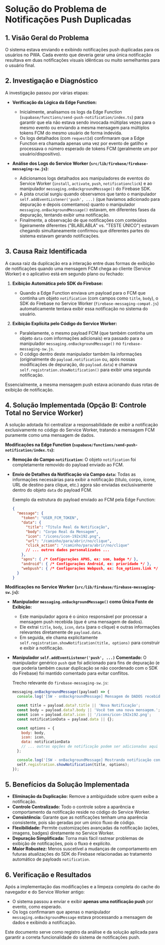 # Solução do Problema de Notificações Push Duplicadas

## 1. Visão Geral do Problema

O sistema estava enviando e exibindo notificações push duplicadas para os usuários no PWA. Cada evento que deveria gerar uma única notificação resultava em duas notificações visuais idênticas ou muito semelhantes para o usuário final.

## 2. Investigação e Diagnóstico

A investigação passou por várias etapas:

*   **Verificação da Lógica da Edge Function:**
    *   Inicialmente, analisamos os logs da Edge Function (`supabase/functions/send-push-notification/index.ts`) para garantir que ela não estava sendo invocada múltiplas vezes para o mesmo evento ou enviando a mesma mensagem para múltiplos tokens FCM do mesmo usuário de forma indevida.
    *   Os logs detalhados (com `requestId`) confirmaram que a Edge Function era chamada apenas uma vez por evento de gatilho e processava o número esperado de tokens FCM (geralmente um por usuário/dispositivo).

*   **Análise dos Logs do Service Worker (`src/lib/firebase/firebase-messaging-sw.js`):**
    *   Adicionamos logs detalhados aos manipuladores de eventos do Service Worker (`install`, `activate`, `push`, `notificationclick`) e ao manipulador `messaging.onBackgroundMessage()` do Firebase SDK.
    *   A pista crucial surgiu quando observamos que tanto o manipulador `self.addEventListener('push', ...)` (que havíamos adicionado para depuração e depois comentamos) quanto o manipulador `messaging.onBackgroundMessage()` estavam, em diferentes fases da depuração, tentando exibir uma notificação.
    *   Finalmente, a observação de que notificações com conteúdos ligeiramente diferentes ("BLABLABLA" vs. "TESTE ÚNICO") estavam chegando simultaneamente confirmou que diferentes partes do sistema estavam gerando notificações.

## 3. Causa Raiz Identificada

A causa raiz da duplicação era a interação entre duas formas de exibição de notificações quando uma mensagem FCM chega ao cliente (Service Worker) e o aplicativo está em segundo plano ou fechado:

1.  **Exibição Automática pelo SDK do Firebase:**
    *   Quando a Edge Function enviava um payload para o FCM que continha um objeto `notification` (com campos como `title`, `body`), o SDK do Firebase no Service Worker (`firebase-messaging-compat.js`) automaticamente tentava exibir essa notificação no sistema do usuário.

2.  **Exibição Explícita pelo Código do Service Worker:**
    *   Paralelamente, o mesmo payload FCM (que também continha um objeto `data` com informações adicionais) era passado para o manipulador `messaging.onBackgroundMessage()` no `firebase-messaging-sw.js`.
    *   O código dentro deste manipulador também lia informações (originalmente do `payload.notification` ou, após nossas modificações de depuração, do `payload.data`) e chamava `self.registration.showNotification()` para exibir uma segunda notificação.

Essencialmente, a mesma mensagem push estava acionando duas rotas de exibição de notificação.

## 4. Solução Implementada (Opção B: Controle Total no Service Worker)

A solução adotada foi centralizar a responsabilidade de exibir a notificação exclusivamente no código do Service Worker, tratando a mensagem FCM puramente como uma mensagem de dados.

**Modificações na Edge Function (`supabase/functions/send-push-notification/index.ts`):**

*   **Remoção do Campo `notification`:** O objeto `notification` foi completamente removido do payload enviado ao FCM.
*   **Envio de Detalhes da Notificação via Campo `data`:** Todas as informações necessárias para exibir a notificação (título, corpo, ícone, URL de destino para clique, etc.) agora são enviadas exclusivamente dentro do objeto `data` do payload FCM.

    Exemplo da estrutura do payload enviado ao FCM pela Edge Function:
    ```json
    {
      "message": {
        "token": "USER_FCM_TOKEN",
        "data": {
          "title": "Título Real da Notificação",
          "body": "Corpo Real da Mensagem",
          "icon": "/icons/icon-192x192.png",
          "url": "/caminho/para/abrir/no/clique",
          "click_action": "/caminho/para/abrir/no/clique"
          // ... outros dados personalizados ...
        },
        "apns": { /* Configurações APNS, ex: som, badge */ },
        "android": { /* Configurações Android, ex: prioridade */ },
        "webpush": { /* Configurações Webpush, ex: fcm_options.link */ }
      }
    }
    ```

**Modificações no Service Worker (`src/lib/firebase/firebase-messaging-sw.js`):**

*   **Manipulador `messaging.onBackgroundMessage()` como Única Fonte de Exibição:**
    *   Este manipulador agora é o único responsável por processar a mensagem push recebida (que é uma mensagem de dados).
    *   Ele extrai `title`, `body`, `icon`, `data` (para o clique) e outras informações relevantes diretamente de `payload.data`.
    *   Em seguida, ele chama explicitamente `self.registration.showNotification(title, options)` para construir e exibir a notificação.
*   **Manipulador `self.addEventListener('push', ...)` Comentado:** O manipulador genérico `push` que foi adicionado para fins de depuração (e que poderia também causar duplicação se não coordenado com o SDK do Firebase) foi mantido comentado para evitar conflitos.

    Trecho relevante do `firebase-messaging-sw.js`:
    ```javascript
    messaging.onBackgroundMessage((payload) => {
      console.log('[SW - onBackgroundMessage] Mensagem de DADOS recebida. Payload:', JSON.stringify(payload));

      const title = payload.data?.title || 'Nova Notificação';
      const body = payload.data?.body || 'Você tem uma nova mensagem.';
      const icon = payload.data?.icon || '/icons/icon-192x192.png';
      const notificationData = payload.data || {}; 

      const options = {
        body: body,
        icon: icon,
        data: notificationData 
        // ... outras opções de notificação podem ser adicionadas aqui
      };

      console.log('[SW - onBackgroundMessage] Mostrando notificação construída a partir de DADOS. Título:', title, 'Opções:', JSON.stringify(options));
      self.registration.showNotification(title, options);
    });
    ```

## 5. Benefícios da Solução Implementada

*   **Eliminação da Duplicação:** Remove a ambiguidade sobre quem exibe a notificação.
*   **Controle Centralizado:** Todo o controle sobre a aparência e comportamento da notificação reside no código do Service Worker.
*   **Consistência:** Garante que as notificações tenham uma aparência consistente, pois são geradas por um único fluxo de código.
*   **Flexibilidade:** Permite customizações avançadas da notificação (ações, imagens, badges) diretamente no Service Worker.
*   **Depuração Simplificada:** Torna mais fácil rastrear problemas de exibição de notificações, pois o fluxo é explícito.
*   **Maior Robustez:** Menos suscetível a mudanças de comportamento em futuras atualizações do SDK do Firebase relacionadas ao tratamento automático de payloads `notification`.

## 6. Verificação e Resultados

Após a implementação das modificações e a limpeza completa do cache do navegador e do Service Worker antigo:
*   O sistema passou a enviar e exibir **apenas uma notificação push** por evento, como esperado.
*   Os logs confirmaram que apenas o manipulador `messaging.onBackgroundMessage` estava processando a mensagem de dados e exibindo a notificação.

Este documento serve como registro da análise e da solução aplicada para garantir a correta funcionalidade do sistema de notificações push. 